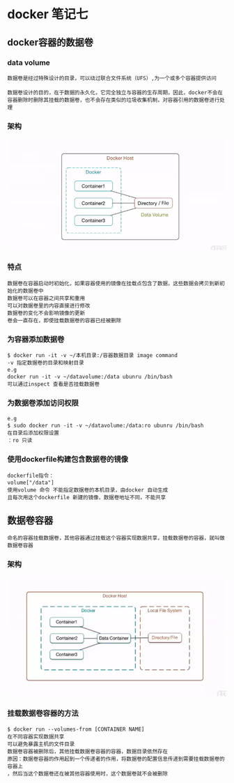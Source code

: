 # docker 笔记七

## docker容器的数据卷
###    data volume
    数据卷是经过特殊设计的目录，可以绕过联合文件系统（UFS）,为一个或多个容器提供访问

    数据卷设计的目的，在于数据的永久化，它完全独立与容器的生存周期，因此，docker不会在容器删除时删除其挂载的数据卷，也不会存在类似的垃圾收集机制，对容器引用的数据卷进行处理
    
### 架构
![avatar](https://github.com/linzh17/docker-learning/blob/master/%E6%95%B0%E6%8D%AE%E5%8D%B7%E6%9E%B6%E6%9E%84.png?raw=true)

###    特点
    数据卷在容器启动时初始化，如果容器使用的镜像在挂载点包含了数据，这些数据会拷贝到新初始化的数据卷中
    数据卷可以在容器之间共享和重用
    可以对数据卷里的内容直接进行修改
    数据卷的变化不会影响镜像的更新
    卷会一直存在，即使挂载数据卷的容器已经被删除

###    为容器添加数据卷
    $ docker run -it -v ~/本机目录:/容器数据目录 image command
    -v 指定数据卷的目录和映射目录
    e.g
    docker run -it -v ~/datavolume:/data ubunru /bin/bash
    可以通过inspect 查看是否挂载数据卷

###    为数据卷添加访问权限
    e.g
    $ sudo docker run -it -v ~/datavolume:/data:ro ubunru /bin/bash
    在目录后添加权限设置
    ：ro 只读

###    使用dockerfile构建包含数据卷的镜像

    dockerfile指令：
    volume["/data"]
    使用volume 命令 不能指定数据卷的本机目录，由docker 自动生成
    且每次用这个dockerfile 新建的镜像，数据卷地址不同，不能共享

## 数据卷容器
    命名的容器挂载数据卷，其他容器通过挂载这个容器实现数据共享，挂载数据卷的容器，就叫做数据卷容器
### 架构
![avatar](https://github.com/linzh17/docker-learning/blob/master/%E6%95%B0%E6%8D%AE%E5%8D%B7%E5%AE%B9%E5%99%A8%E6%9E%B6%E6%9E%84.png?raw=true)

###    挂载数据卷容器的方法
    $ docker run --volumes-from [CONTAINER NAME]
    在不同容器实现数据共享
    可以避免暴露主机的文件目录
    数据卷容器被删除后，其他挂载数据卷容器的容器，数据目录依然存在
    原因：数据卷容器的作用起到一个传递者的作用，将数据卷的配置信息传递到需要挂载数据卷的容器上
    ，然后当这个数据卷还在被其他容器使用时，这个数据卷就不会被删除
